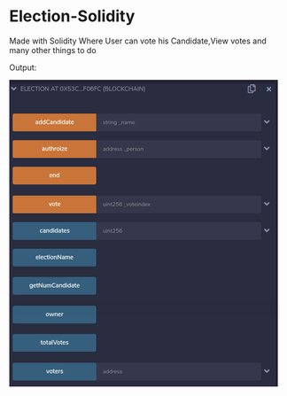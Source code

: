 # Election-Solidity
Made with Solidity Where User can vote his Candidate,View votes and many other things to do

Output:

![](Election.PNG)
